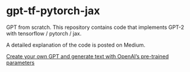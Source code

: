 # gpt-tf-pytorch-jax

GPT from scratch.
This repository contains code that implements GPT-2 with tensorflow / pytorch / jax.

A detailed explanation of the code is posted on Medium.

[Create your own GPT and generate text with OpenAI’s pre-trained parameters](https://medium.com/@satojkovic/create-your-own-gpt-and-generate-text-with-openais-pre-trained-parameters-8d1632d6c92d)
